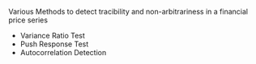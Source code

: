 Various Methods to detect tracibility and non-arbitrariness in a financial price series
- Variance Ratio Test
- Push Response Test
- Autocorrelation Detection
 
